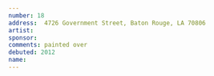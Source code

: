 ```yaml
---
number: 18
address:  4726 Government Street, Baton Rouge, LA 70806
artist:  
sponsor: 
comments: painted over
debuted: 2012
name: 
---
```


